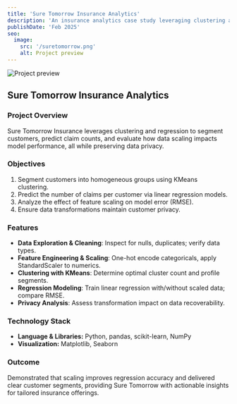 ```yaml
---
title: 'Sure Tomorrow Insurance Analytics'
description: 'An insurance analytics case study leveraging clustering and regression to segment customers, predict claim counts, and assess the impact of feature scaling on model performance.'
publishDate: 'Feb 2025'
seo:
  image:
    src: '/suretomorrow.png'
    alt: Project preview
---
```


![Project preview](/suretomorrow.png)

## Sure Tomorrow Insurance Analytics

### Project Overview
Sure Tomorrow Insurance leverages clustering and regression to segment customers, predict claim counts, and evaluate how data scaling impacts model performance, all while preserving data privacy.

### Objectives
1. Segment customers into homogeneous groups using KMeans clustering.  
2. Predict the number of claims per customer via linear regression models.  
3. Analyze the effect of feature scaling on model error (RMSE).  
4. Ensure data transformations maintain customer privacy.

### Features
- **Data Exploration & Cleaning**: Inspect for nulls, duplicates; verify data types.  
- **Feature Engineering & Scaling**: One-hot encode categoricals, apply StandardScaler to numerics.  
- **Clustering with KMeans**: Determine optimal cluster count and profile segments.  
- **Regression Modeling**: Train linear regression with/without scaled data; compare RMSE.  
- **Privacy Analysis**: Assess transformation impact on data recoverability.

### Technology Stack
- **Language & Libraries:** Python, pandas, scikit-learn, NumPy  
- **Visualization:** Matplotlib, Seaborn  

### Outcome
Demonstrated that scaling improves regression accuracy and delivered clear customer segments, providing Sure Tomorrow with actionable insights for tailored insurance offerings.
